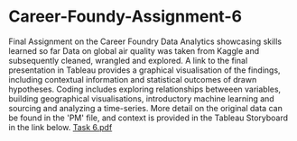 # Career-Foundy-Assignment-6
Final Assignment on the Career Foundry Data Analytics showcasing skills learned so far Data on global air quality was taken from Kaggle and subsequently cleaned, wrangled and explored. A link to the final presentation in Tableau provides a graphical visualisation of the findings, including contextual information and statistical outcomes of drawn hypotheses. Coding includes exploring relationships betweeen variables, building geographical visualisations, introductory machine learning and sourcing and analyzing a time-series. More detail on the original data can be found in the 'PM' file, and context is provided in the Tableau Storyboard in the link below.
[Task 6.pdf](https://github.com/asjfb635656/Career-Foundy-Assignment-6/files/11738961/Task.6.pdf)
